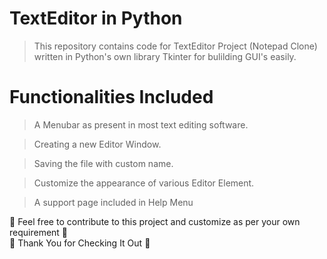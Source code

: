 # TextEditor in Python  

> This repository contains code for TextEditor Project (Notepad Clone) <br>
written in Python's own library Tkinter for bulilding GUI's easily.

# **Functionalities** Included

> A Menubar as present in most text editing software.

> Creating a new Editor Window.

> Saving the file with custom name.

> Customize the appearance of various Editor Element.

> A support page included in Help Menu

🙏 Feel free to contribute to this project and customize as per your own requirement 🙏 <br>
🙏 Thank You for Checking It Out 🙏
